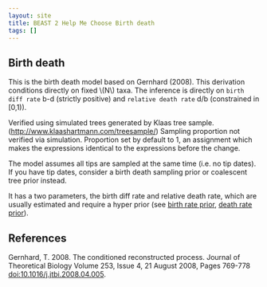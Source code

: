 ```yaml
---
layout: site
title: BEAST 2 Help Me Choose Birth death
tags: []
---
```


## Birth death

This is the birth death model based on Gernhard (2008). 
This derivation conditions directly on fixed \\(N\\) taxa. 
The inference is directly on `birth diff rate` b-d (strictly positive) and `relative death rate` d/b (constrained in [0,1)).

Verified using simulated trees generated by Klaas tree sample. (http://www.klaashartmann.com/treesample/)
Sampling proportion not verified via simulation. 
Proportion set by default to 1, an assignment which makes the expressions identical to the expressions before the change.

The model assumes all tips are sampled at the same time (i.e. no tip dates).
If you have tip dates, consider a birth death sampling prior or coalescent tree prior instead.

It has a two parameters, the birth diff rate and relative death rate, which are usually estimated and require a hyper prior (see [birth rate prior](../../Priors/BirthRatePrior/), [death rate prior](../../Priors/DeathRatePrior/)).




## References

Gernhard, T. 2008. The conditioned reconstructed process. Journal of Theoretical Biology Volume 253, Issue 4, 21 August 2008, Pages 769-778 <a href="http://doi.org/10.1016/j.jtbi.2008.04.005">doi:10.1016/j.jtbi.2008.04.005</a>.